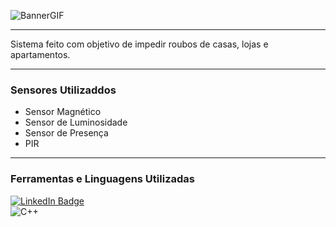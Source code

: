![BannerGIF](https://cdn.discordapp.com/attachments/877373208448368670/880655717370060820/SAF_1.gif)

---

Sistema feito com objetivo de impedir roubos de casas, lojas e apartamentos.

---

### Sensores Utilizaddos

- Sensor Magnético
- Sensor de Luminosidade
- Sensor de Presença
- PIR

---

### Ferramentas e Linguagens Utilizadas

[![LinkedIn Badge](https://img.shields.io/badge/Fritzing-Baixar%20Aqui-ad0505?style=for-the-badge&logo=Arduino&logoColor=white)](https://fritzing.org/download/) \
![C++](https://img.shields.io/badge/-C++-05122A?style=for-the-badge&logo=C%2B%2B&logoColor=00599C)
